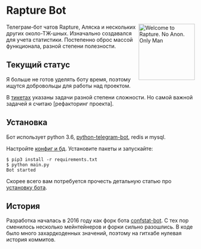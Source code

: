# Rapture Bot

<img src="https://user-images.githubusercontent.com/142528/43461173-7def7a54-94db-11e8-93c7-b6b7ac485f3b.jpg" align=right width=150 alt="Welcome to Rapture. No Anon. Only Man" title="No Anon. Only Man"> 

Телеграм-бот чатов Rapture, Аляска и нескольких других около-ТЖ-шных. Изначально создавался для учета статистики. Постепенно оброс массой функционала, разной степени полезности.

## Текущий статус

Я больше не готов уделять боту время, поэтому ищутся добровольцы для работы над проектом.

В [тикетах](https://github.com/pongo/rapturebot/issues) указаны задачи разной степени сложности. Но самой важной задачей я считаю [рефакторинг проекта].

## Установка

Бот использует python 3.6, [python-telegram-bot](https://github.com/python-telegram-bot/python-telegram-bot/), redis и mysql. 

Настройте [конфиг и бд](CONFIG.md). Установите пакеты и запускайте:

```console
$ pip3 install -r requirements.txt
$ python main.py
Bot started
```

Скорее всего вам потребуется прочесть детальную статью про [установку бота](<https://github.com/pongo/rapturebot/wiki/%D0%A3%D1%81%D1%82%D0%B0%D0%BD%D0%BE%D0%B2%D0%BA%D0%B0-%D0%B1%D0%BE%D1%82%D0%B0-%D0%B2-%D0%B4%D0%B5%D1%82%D0%B0%D0%BB%D1%8F%D1%85>).

## История

Разработка началась в 2016 году как форк бота [confstat-bot](https://github.com/CubexX/confstat-bot). С тех пор сменилось несколько мейнтейнеров и форки сильно разошлись. В коде было много захардкоденных значений, поэтому на гитхабе нулевая история коммитов.
